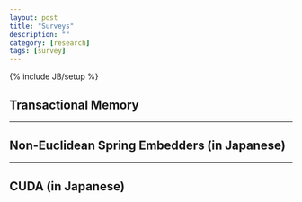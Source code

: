 ```yaml
---
layout: post
title: "Surveys"
description: ""
category: [research]
tags: [survey]
---
```

{% include JB/setup %}

## Transactional Memory

<script async class="speakerdeck-embed" data-id="ecea5a2681f845a78c12207030478bc4" data-ratio="1.33333333333333" src="//speakerdeck.com/assets/embed.js"></script>

---

## Non-Euclidean Spring Embedders (in Japanese)

<script async class="speakerdeck-embed" data-id="1a5c348a9fac4d718048e548d613110e" data-ratio="1.33333333333333" src="//speakerdeck.com/assets/embed.js"></script>

---

## CUDA (in Japanese)

<script async class="speakerdeck-embed" data-id="9461939df11b4125bfadcdaba7a733c6" data-ratio="1.33333333333333" src="//speakerdeck.com/assets/embed.js"></script>